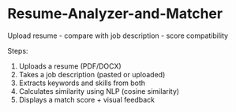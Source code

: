 # Resume-Analyzer-and-Matcher
Upload resume - compare with job description - score compatibility

Steps: 
1. Uploads a resume (PDF/DOCX)
2. Takes a job description (pasted or uploaded)
3. Extracts keywords and skills from both
4. Calculates similarity using NLP (cosine similarity)
5. Displays a match score + visual feedback
